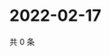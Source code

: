 # 2022-02-17

共 0 条

<!-- BEGIN WEIBO -->
<!-- 最后更新时间 Thu Feb 17 2022 04:14:13 GMT+0800 (China Standard Time) -->

<!-- END WEIBO -->

